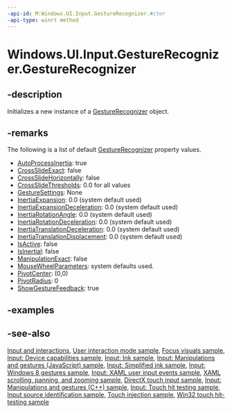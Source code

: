 ```yaml
---
-api-id: M:Windows.UI.Input.GestureRecognizer.#ctor
-api-type: winrt method
---
```


<!-- Method syntax
public GestureRecognizer()
-->

# Windows.UI.Input.GestureRecognizer.GestureRecognizer

## -description
Initializes a new instance of a [GestureRecognizer](gesturerecognizer.md) object.

## -remarks
The following is a list of default [GestureRecognizer](gesturerecognizer.md) property values. 
+ [AutoProcessInertia](gesturerecognizer_autoprocessinertia.md): true
+ [CrossSlideExact](gesturerecognizer_crossslidehorizontally.md): false
+ [CrossSlideHorizontally](gesturerecognizer_crossslidehorizontally.md): false
+ [CrossSlideThresholds](gesturerecognizer_crossslidethresholds.md): 0.0 for all values
+ [GestureSettings](gesturerecognizer_gesturesettings.md): None
+ [InertiaExpansion](gesturerecognizer_inertiaexpansion.md): 0.0 (system default used)
+ [InertiaExpansionDeceleration](gesturerecognizer_inertiaexpansiondeceleration.md): 0.0 (system default used)
+ [InertiaRotationAngle](gesturerecognizer_inertiarotationangle.md): 0.0 (system default used)
+ [InertiaRotationDeceleration](gesturerecognizer_inertiarotationdeceleration.md): 0.0 (system default used)
+ [InertiaTranslationDeceleration](gesturerecognizer_inertiatranslationdeceleration.md): 0.0 (system default used)
+ [InertiaTranslationDisplacement](gesturerecognizer_inertiatranslationdisplacement.md): 0.0 (system default used)
+ [IsActive](gesturerecognizer_isactive.md): false
+ [IsInertial](gesturerecognizer_isinertial.md): false
+ [ManipulationExact](gesturerecognizer_pivotcenter.md): false
+ [MouseWheelParameters](gesturerecognizer_pivotcenter.md): system defaults used.
+ [PivotCenter](gesturerecognizer_pivotcenter.md): (0,0)
+ [PivotRadius](gesturerecognizer_pivotradius.md): 0
+ [ShowGestureFeedback](gesturerecognizer_showgesturefeedback.md): true


## -examples

## -see-also
[Input and interactions](https://docs.microsoft.com/windows/uwp/design/input/), [User interaction mode sample](http://go.microsoft.com/fwlink/p/?LinkID=619894), [Focus visuals sample](http://go.microsoft.com/fwlink/p/?LinkID=619895), [Input: Device capabilities sample](http://go.microsoft.com/fwlink/p/?linkid=231530), [Input: Ink sample](http://go.microsoft.com/fwlink/p/?linkid=231622), [Input: Manipulations and gestures (JavaScript) sample](http://go.microsoft.com/fwlink/p/?linkid=231638), [Input: Simplified ink  sample](http://go.microsoft.com/fwlink/p/?linkid=246570), [Input: Windows 8 gestures sample](http://go.microsoft.com/fwlink/p/?LinkId=264995), [Input: XAML user input events sample](http://go.microsoft.com/fwlink/p/?linkid=226855), [XAML scrolling, panning, and zooming sample](http://go.microsoft.com/fwlink/p/?linkid=251717), [DirectX touch input sample](http://go.microsoft.com/fwlink/p/?LinkID=231627), [Input: Manipulations and gestures (C++) sample](http://go.microsoft.com/fwlink/p/?linkid=231605), [Input: Touch hit testing sample](http://go.microsoft.com/fwlink/p/?linkid=231590), [Input source identification sample](http://go.microsoft.com/fwlink/p/?LinkID=267908), [Touch injection sample](http://go.microsoft.com/fwlink/p/?LinkID=267906), [Win32 touch hit-testing sample](http://go.microsoft.com/fwlink/p/?LinkID=267915)